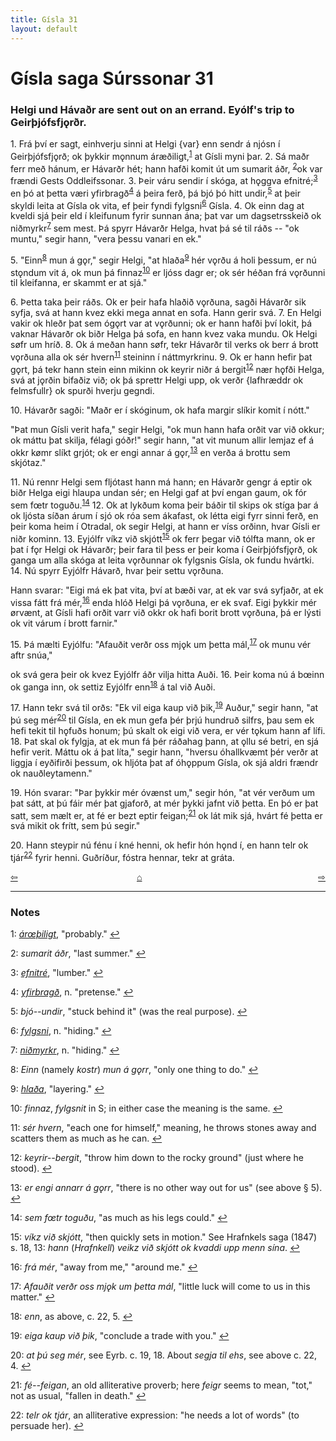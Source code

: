 ```yaml
---
title: Gísla 31
layout: default
---
```


# Gísla saga Súrssonar 31

### Helgi und Hávaðr are sent out on an errand. Eyólf's trip to Geirþjófsfj&#x1EB;rðr.

1\. Frá því er sagt, einhverju sinni at Helgi {var} enn sendr á njósn í Geirþjófsfj&#x1EB;rð; ok þykkir m&#x1EB;nnum áræðiligt,<sup id="a1">[1](#myfootnote1)</sup> at Gísli myni þar. 2. Sá maðr ferr með hánum, er Hávarðr hét; hann hafði komit út um sumarit áðr, <sup id="a2">[2](#myfootnote2)</sup>ok var frændi Gests Oddleifssonar. 3. Þeir váru sendir í skóga, at h&#x1EB;ggva efnitré;<sup id="a3">[3](#myfootnote3)</sup> en þó at þetta væri yfirbragð<sup id="a4">[4](#myfootnote4)</sup> á þeira ferð, þá bjó þó hitt undir,<sup id="a5">[5](#myfootnote5)</sup> at þeir skyldi leita at Gísla ok vita, ef þeir fyndi fylgsni<sup id="a6">[6](#myfootnote6)</sup> Gísla. 4. Ok einn dag at kveldi sjá þeir eld í kleifunum fyrir sunnan ána; þat var um dagsetrsskeið ok niðmyrkr<sup id="a7">[7](#myfootnote7)</sup> sem mest. Þá spyrr Hávarðr Helga, hvat þá sé til ráðs -- "ok muntu," segir hann, "vera þessu vanari en ek."

5\. "Einn<sup id="a8">[8](#myfootnote8)</sup> mun á g&#x1EB;r," segir Helgi, "at hlaða<sup id="a9">[9](#myfootnote9)</sup> hér v&#x1EB;rðu á holi þessum, er nú st&#x1EB;ndum vit á, ok mun þá finnaz<sup id="a10">[10](#myfootnote10)</sup> er ljóss dagr er; ok sér héðan frá v&#x1EB;rðunni til kleifanna, er skammt er at sjá."

6\. Þetta taka þeir ráðs. Ok er þeir hafa hlaðið v&#x1EB;rðuna, sagði Hávarðr sik syfja, svá at hann kvez ekki mega annat en sofa. Hann gerir svá. 7. En Helgi vakir ok hleðr þat sem óg&#x1EB;rt var at v&#x1EB;rðunni; ok er hann hafði því lokit, þá vaknar Hávarðr ok biðr Helga þá sofa, en hann kvez vaka mundu. Ok Helgi s&oslash;fr um hríð. 8. Ok á meðan hann s&oslash;fr, tekr Hávarðr til verks ok berr á brott v&#x1EB;rðuna alla ok sér hvern<sup id="a11">[11](#myfootnote11)</sup> steininn í náttmyrkrinu. 9. Ok er hann hefir þat g&#x1EB;rt, þá tekr hann stein einn mikinn ok keyrir niðr á bergit<sup id="a12">[12](#myfootnote12)</sup> nær h&#x1EB;fði Helga, svá at j&#x1EB;rðin bifaðiz við; ok þá sprettr Helgi upp, ok verðr {lafhræddr ok felmsfullr} ok spurði hverju gegndi.

10\. Hávarðr sagði: "Maðr er í skóginum, ok hafa margir slíkir komit í nótt."

"Þat mun Gísli verit hafa," segir Helgi, "ok mun hann hafa orðit var við okkur; ok máttu þat skilja, félagi góðr!" segir hann, "at vit munum allir lemjaz ef á okkr k&oslash;mr slíkt grjót; ok er engi annar á g&#x1EB;r,<sup id="a13">[13](#myfootnote13)</sup> en verða á brottu sem skjótaz."

11\. Nú rennr Helgi sem fljótast hann má hann; en Hávarðr gengr á eptir ok biðr Helga eigi hlaupa undan sér; en Helgi gaf at því engan gaum, ok fór sem f&oelig;tr toguðu.<sup id="a14">[14](#myfootnote14)</sup> 12. Ok at lykðum koma þeir báðir til skips ok stíga þar á ok ljósta síðan árum í sjó ok róa sem ákafast, ok létta eigi fyrr sinni ferð, en þeir koma heim í Otradal, ok segir Helgi, at hann er víss orðinn, hvar Gísli er niðr kominn. 13. Eyjólfr víkz við skjótt<sup id="a15">[15](#myfootnote15)</sup> ok ferr þegar við tólfta mann, ok er þat í f&#x1EB;r Helgi ok Hávarðr; þeir fara til þess er þeir koma í Geirþjófsfj&#x1EB;rð, ok ganga um alla skóga at leita v&#x1EB;rðunnar ok fylgsnis Gísla, ok fundu hvártki. 14. Nú spyrr Eyjólfr Hávarð, hvar þeir settu v&#x1EB;rðuna.

Hann svarar: "Eigi má ek þat vita, því at bæði var, at ek var svá syfjaðr, at ek vissa fátt frá mér,<sup id="a16">[16](#myfootnote16)</sup> enda hlóð Helgi þá v&#x1EB;rðuna, er ek svaf. Eigi þykkir mér &oslash;rvænt, at Gísli hafi orðit varr við okkr ok hafi borit brott v&#x1EB;rðuna, þá er lýsti ok vit várum í brott farnir."

15\. Þá mælti Eyjólfu: "Afauðit verðr oss mj&#x1EB;k um þetta mál,<sup id="a17">[17](#myfootnote17)</sup> ok munu vér aftr snúa,"

ok svá gera þeir ok kvez Eyjólfr áðr vilja hitta Auði. 16. Þeir koma nú á b&oelig;inn ok ganga inn, ok settiz Eyjólfr enn<sup id="a18">[18](#myfootnote18)</sup> á tal við Auði.

17\. Hann tekr svá til orðs: "Ek vil eiga kaup við þik,<sup id="a19">[19](#myfootnote19)</sup> Auður," segir hann, "at þú seg mér<sup id="a20">[20](#myfootnote20)</sup> til Gísla, en ek mun gefa þér þrjú hundruð silfrs, þau sem ek hefi tekit til h&#x1EB;fuðs honum; þú skalt ok eigi við vera, er vér t&#x1EB;kum hann af lífi. 18. Þat skal ok fylgja, at ek mun fá þér ráðahag þann, at &#x1EB;llu sé betri, en sjá hefir verit. Máttu ok á þat líta," segir hann, "hversu óhallkvæmt þér verðr at liggja í eyðifirði þessum, ok hljóta þat af óh&#x1EB;ppum Gísla, ok sjá aldri frændr ok nauðleytamenn."

19\. Hón svarar: "Þar þykkir mér óvænst um," segir hón, "at vér verðum um þat sátt, at þú fáir mér þat gjaforð, at mér þykki jafnt við þetta. En þó er þat satt, sem mælt er, at fé er bezt eptir feigan;<sup id="a21">[21](#myfootnote21)</sup> ok lát mik sjá, hvárt fé þetta er svá mikit ok frítt, sem þú segir."

20\. Hann steypir nú fénu í kné henni, ok hefir hón h&#x1EB;nd í, en hann telr ok tjár<sup id="a22">[22](#myfootnote22)</sup> fyrir henni. Guðríður, fóstra hennar, tekr at gráta.


<div style="float: left"><a href="http://rcblack.net/Gisla_saga/Gisla_30">⇦</a></div>
<div style="float: right"><a href="http://rcblack.net/Gisla_saga/Gisla_32">⇨</a></div>
<div style="margin: 0 auto; width: 100px;"><a href="http://rcblack.net/Gisla_saga/Gisla_home">&#8962;</a></div>

---

### Notes

<a name="myfootnote1" id="f1">1</a>:
 [_ár&oelig;þiligt_](http://web.ff.cuni.cz/cgi-bin/uaa_slovnik/gmc_search_v3?cmd=viewthis&id=cv:b0045:26), "probably."
[↩](#a1)

<a name="myfootnote2" id="f2">2</a>:
 _sumarit áðr_, "last summer."
[↩](#a2)

<a name="myfootnote3" id="f3">3</a>:
 [_efnitré_](http://web.ff.cuni.cz/cgi-bin/uaa_slovnik/gmc_search_v3?cmd=viewthis&id=cv:b0116:12), "lumber."
[↩](#a3)

<a name="myfootnote4" id="f4">4</a>:
 [_yfirbragð_](http://web.ff.cuni.cz/cgi-bin/uaa_slovnik/gmc_search_v3?cmd=viewthis&id=cv:b0724:13), n. "pretense."
[↩](#a4)

<a name="myfootnote5" id="f5">5</a>:
 _bjó--undir_, "stuck behind it" (was the real purpose).
[↩](#a5)

<a name="myfootnote6" id="f6">6</a>:
 [_fylgsni_](http://web.ff.cuni.cz/cgi-bin/uaa_slovnik/gmc_search_v3?cmd=viewthis&id=cv:b0179:13), n. "hiding."
[↩](#a6)

<a name="myfootnote7" id="f7">7</a>:
 [_niðmyrkr_](http://web.ff.cuni.cz/cgi-bin/uaa_slovnik/gmc_search_v3?cmd=viewthis&id=cv:b0454:32), n. "hiding."
[↩](#a7)

<a name="myfootnote8" id="f8">8</a>:
 _Einn_ (namely _kostr_) _mun á g&#x1EB;rr_, "only one thing to do."
[↩](#a8)

<a name="myfootnote9" id="f9">9</a>:
 [_hlaða_](http://web.ff.cuni.cz/cgi-bin/uaa_slovnik/gmc_search_v3?cmd=viewthis&id=cv:b0268:18), "layering."
[↩](#a9)

<a name="myfootnote10" id="f10">10</a>:
 _finnaz_, _fylgsnit_ in S; in either case the meaning is the same.
[↩](#a10)

<a name="myfootnote11" id="f11">11</a>:
 _sér hvern_, "each one for himself," meaning, he throws stones away and scatters them as much as he can.
[↩](#a11)

<a name="myfootnote12" id="f12">12</a>:
 _keyrir--bergit_, "throw him down to the rocky ground" (just where he stood).
[↩](#a12)

<a name="myfootnote13" id="f13">13</a>:
 _er engi annarr á g&#x1EB;rr_, "there is no other way out for us" (see above &sect; 5).
[↩](#a13)

<a name="myfootnote14" id="f14">14</a>:
 _sem f&oelig;tr toguðu_, "as much as his legs could."
[↩](#a14)

<a name="myfootnote15" id="f15">15</a>:
 _víkz við skjótt_, "then quickly sets in motion." See Hrafnkels saga (1847) s. 18, 13: _hann_ (_Hrafnkell_) _veikz við skjótt ok kvaddi upp menn sína_.
[↩](#a15)

<a name="myfootnote16" id="f16">16</a>:
 _frá mér_, "away from me," "around me."
[↩](#a16)

<a name="myfootnote17" id="f17">17</a>:
 _Afauðit verðr oss mj&#x1EB;k um þetta mál_, "little luck will come to us in this matter."
[↩](#a17)

<a name="myfootnote18" id="f18">18</a>:
 _enn_, as above, c. 22, 5.
[↩](#a18)

<a name="myfootnote19" id="f19">19</a>:
 _eiga kaup við þik_, "conclude a trade with you."
[↩](#a19)

<a name="myfootnote20" id="f20">20</a>:
 _at þú seg mér_, see Eyrb. c. 19, 18. About _segja til ehs_, see above c. 22, 4.
[↩](#a20)

<a name="myfootnote21" id="f21">21</a>:
 _fé--feigan_, an old alliterative proverb; here _feigr_ seems to mean, "tot," not as usual, "fallen in death."
[↩](#a21)

<a name="myfootnote22" id="f22">22</a>:
 _telr ok tjár_, an alliterative expression: "he needs a lot of words" (to persuade her).
[↩](#a22)
